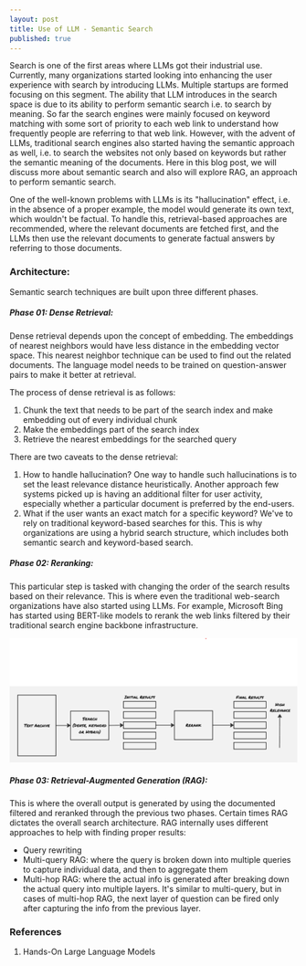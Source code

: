 ```yaml
---
layout: post
title: Use of LLM - Semantic Search
published: true
---
```


Search is one of the first areas where LLMs got their industrial use. Currently, many organizations started looking into enhancing the user experience with search by introducing LLMs. Multiple startups are formed focusing on this segment. The ability that LLM introduces in the search space is due to its ability to perform semantic search i.e. to search by meaning. So far the search engines were mainly focused on keyword matching with some sort of priority to each web link to understand how frequently people are referring to that web link. However, with the advent of LLMs, traditional search engines also started having the semantic approach as well, i.e. to search the websites not only based on keywords but rather the semantic meaning of the documents. Here in this blog post, we will discuss more about semantic search and also will explore RAG, an approach to perform semantic search.

One of the well-known problems with LLMs is its "hallucination" effect, i.e. in the absence of a proper example, the model would generate its own text, which wouldn't be factual. To handle this, retrieval-based approaches are recommended, where the relevant documents are fetched first, and the LLMs then use the relevant documents to generate factual answers by referring to those documents.


### Architecture:

Semantic search techniques are built upon three different phases.

##### Phase 01: Dense Retrieval:
Dense retrieval depends upon the concept of embedding. The embeddings of nearest neighbors would have less distance in the embedding vector space. This nearest neighbor technique can be used to find out the related documents. The language model needs to be trained on question-answer pairs to make it better at retrieval.

The process of dense retrieval is as follows:
1. Chunk the text that needs to be part of the search index and make embedding out of every individual chunk
2. Make the embeddings part of the search index
3. Retrieve the nearest embeddings for the searched query

There are two caveats to the dense retrieval:
1. How to handle hallucination?
 One way to handle such hallucinations is to set the least relevance distance heuristically. Another approach few systems picked up is having an additional filter for user activity, especially whether a particular document is preferred by the end-users.
2. What if the user wants an exact match for a specific keyword? 
 We've to rely on traditional keyword-based searches for this. This is why organizations are using a hybrid search structure, which includes both semantic search and keyword-based search.


##### Phase 02: Reranking:
This particular step is tasked with changing the order of the search results based on their relevance. This is where even the traditional web-search organizations have also started using LLMs. For example, Microsoft Bing has started using BERT-like models to rerank the web links filtered by their traditional search engine backbone infrastructure.

![](../images/llm/reranker.png)


##### Phase 03: Retrieval-Augmented Generation (RAG):
This is where the overall output is generated by using the documented filtered and reranked through the previous two phases. Certain times RAG dictates the overall search architecture. RAG internally uses different approaches to help with finding proper results:
- Query rewriting
- Multi-query RAG: where the query is broken down into multiple queries to capture individual data, and then to aggregate them
- Multi-hop RAG: where the actual info is generated after breaking down the actual query into multiple layers. It's similar to multi-query, but in cases of multi-hop RAG, the next layer of question can be fired only after capturing the info from the previous layer.



### References
1. Hands-On Large Language Models

